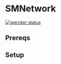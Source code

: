 # SMNetwork

[![wercker status](https://app.wercker.com/status/79e99a29dee6182bbb880fc88b1b9e88/s/master "wercker status")](https://app.wercker.com/project/byKey/79e99a29dee6182bbb880fc88b1b9e88)

## Prereqs

## Setup
